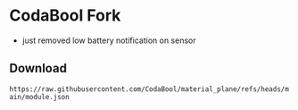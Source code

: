 # CodaBool Fork
- just removed low battery notification on sensor

## Download
`https://raw.githubusercontent.com/CodaBool/material_plane/refs/heads/main/module.json`
